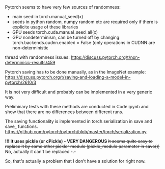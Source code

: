 Pytorch seems to have very few sources of randomness:
 - main seed in torch.manual_seed(x)
 - seeds in python random, numpy random etc are required only if there is explicite usage of these libraries
 - GPU seeds torch.cuda.manual_seed_all(x)
 - GPU nondeterminism, can be turned off by changing torch.backends.cudnn.enabled = False (only operations in CUDNN are non-deterministic

thread with randomness issues:
https://discuss.pytorch.org/t/non-determinisic-results/459

Pytorch saving has to be done manually, as in the ImageNet example:
https://discuss.pytorch.org/t/saving-and-loading-a-model-in-pytorch/2610/3

It is not very difficult and probably can be implemented in a very generic way.

Preliminary tests with these methods are conducted in Code.ipynb and show that there are no differences between different runs.

The saving functionality is implemented in torch.serialization in save and save_ functions.
https://github.com/pytorch/pytorch/blob/master/torch/serialization.py

**!!! It uses pickle (or cPickle) - VERY DANGEROUS**
<del> It seems quite easy to replace it by some other pickler module (pickle_module parameter in save()) </del>
No, actually it can't be replaced -.-

So, that's actually a problem that I don't have a solution for right now.
